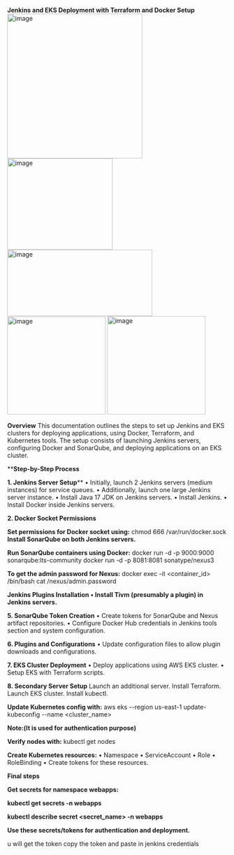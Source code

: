 **Jenkins and EKS Deployment with Terraform and Docker Setup**
<img width="309" height="331" alt="image" src="https://github.com/user-attachments/assets/9b228bee-5684-4710-b473-f1288a4afd01" />
<img width="241" height="209" alt="image" src="https://github.com/user-attachments/assets/a263490a-dde5-4a85-92ba-88f4de6244ff" />
<img width="332" height="152" alt="image" src="https://github.com/user-attachments/assets/a801fbf7-66ed-453d-a6c2-3db01b21d7dc" />
<img width="225" height="224" alt="image" src="https://github.com/user-attachments/assets/a3ffeec0-02e1-4d1a-9671-1b8410f57cff" />
<img width="225" height="225" alt="image" src="https://github.com/user-attachments/assets/ace329ae-271b-4ea9-ab60-5576c4209056" />

**Overview**
This documentation outlines the steps to set up Jenkins and EKS clusters for deploying applications, using Docker, Terraform, and Kubernetes tools. The setup consists of launching Jenkins servers, configuring Docker and SonarQube, and deploying applications on an EKS cluster.

****Step-by-Step Process**

**1. Jenkins Server Setup****
•	Initially, launch 2 Jenkins servers (medium instances) for service queues.
•	Additionally, launch one large Jenkins server instance.
•	Install Java 17 JDK on Jenkins servers.
•	Install Jenkins.
•	Install Docker inside Jenkins servers.

**2. Docker Socket Permissions**

**Set permissions for Docker socket using:**
chmod 666 /var/run/docker.sock
**Install SonarQube on both Jenkins servers.**

**Run SonarQube containers using Docker:**
docker run -d -p 9000:9000 sonarqube:lts-community
docker run -d -p 8081:8081 sonatype/nexus3

**To get the admin password for Nexus:**
docker exec -it <container_id> /bin/bash
cat /nexus/admin.password

**Jenkins Plugins Installation**
**•	Install Tivm (presumably a plugin) in Jenkins servers.**

**5. SonarQube Token Creation**
•	Create tokens for SonarQube and Nexus artifact repositories.
•	Configure Docker Hub credentials in Jenkins tools section and system configuration.

**6. Plugins and Configurations**
•	Update configuration files to allow plugin downloads and configurations.

**7. EKS Cluster Deployment**
•	Deploy applications using AWS EKS cluster.
•	Setup EKS with Terraform scripts.

**8. Secondary Server Setup**
Launch an additional server.
Install Terraform.
Launch EKS cluster.
Install kubectl.

**Update Kubernetes config with:**
aws eks --region us-east-1 update-kubeconfig --name <cluster_name>

**Note:(It is used for authentication purpose)**

**Verify nodes with:**
kubectl get nodes

**Create Kubernetes resources:**
•	Namespace
•	ServiceAccount
•	Role
•	RoleBinding
• ⁠Create tokens for these resources.

**Final steps**

**Get secrets for namespace webapps:**

**kubectl get secrets -n webapps**

**kubectl describe secret <secret_name> -n webapps**

**Use these secrets/tokens for authentication and deployment.**

u will get the token copy the token and paste in jenkins credentials

